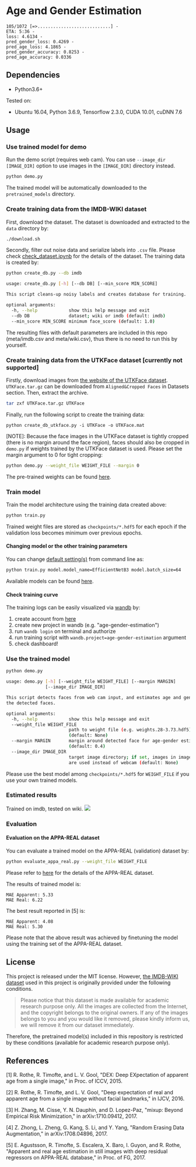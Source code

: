 # Age and Gender Estimation
```
105/1072 [=>............................] - 
ETA: 5:36 - 
loss: 4.6134 - 
pred_gender_loss: 0.4269 - 
pred_age_loss: 4.1865 - 
pred_gender_accuracy: 0.8253 - 
pred_age_accuracy: 0.0336
```

## Dependencies
- Python3.6+

Tested on:
- Ubuntu 16.04, Python 3.6.9, Tensorflow 2.3.0, CUDA 10.01, cuDNN 7.6


## Usage

### Use trained model for demo
Run the demo script (requires web cam).
You can use `--image_dir [IMAGE_DIR]` option to use images in the `[IMAGE_DIR]` directory instead.

```sh
python demo.py
```

The trained model will be automatically downloaded to the `pretrained_models` directory.

### Create training data from the IMDB-WIKI dataset
First, download the dataset.
The dataset is downloaded and extracted to the `data` directory by:

```sh
./download.sh
```

Secondly, filter out noise data and serialize labels into `.csv` file.
Please check [check_dataset.ipynb](check_dataset.ipynb) for the details of the dataset.
The training data is created by:

```sh
python create_db.py --db imdb
```

```sh
usage: create_db.py [-h] [--db DB] [--min_score MIN_SCORE]

This script cleans-up noisy labels and creates database for training.

optional arguments:
  -h, --help            show this help message and exit
  --db DB               dataset; wiki or imdb (default: imdb)
  --min_score MIN_SCORE minimum face_score (default: 1.0)
```

The resulting files with default parameters are included in this repo (meta/imdb.csv and meta/wiki.csv),
thus there is no need to run this by yourself.


### Create training data from the UTKFace dataset [currently not supported]
Firstly, download images from [the website of the UTKFace dataset](https://susanqq.github.io/UTKFace/).
`UTKFace.tar.gz` can be downloaded from `Aligned&Cropped Faces` in Datasets section.
Then, extract the archive.

```sh
tar zxf UTKFace.tar.gz UTKFace
```

Finally, run the following script to create the training data:

```
python create_db_utkface.py -i UTKFace -o UTKFace.mat
```

[NOTE]: Because the face images in the UTKFace dataset is tightly cropped (there is no margin around the face region),
faces should also be cropped in `demo.py` if weights trained by the UTKFace dataset is used.
Please set the margin argument to 0 for tight cropping:

```sh
python demo.py --weight_file WEIGHT_FILE --margin 0
```

The pre-trained weights can be found [here](https://github.com/yu4u/age-gender-estimation/releases/download/v0.5/weights.29-3.76_utk.hdf5).

### Train model
Train the model architecture using the training data created above:

```sh
python train.py
```

Trained weight files are stored as `checkpoints/*.hdf5` for each epoch if the validation loss becomes minimum over previous epochs.

#### Changing model or the other training parameters
You can change [default setting(s)](src/config.yaml) from command line as:

```sh
python train.py model.model_name=EfficientNetB3 model.batch_size=64
```

Available models can be found [here](https://keras.io/api/applications/).

#### Check training curve
The training logs can be easily visualized via [wandb](https://www.wandb.com/) by:

1. create account from [here](https://app.wandb.ai/login?signup=true)
2. create new project in wandb (e.g. "age-gender-estimation")
3. run `wandb login` on terminal and authorize
4. run training script with `wandb.project=age-gender-estimation` argument
5. check dashboard!

### Use the trained model

```sh
python demo.py
```

```sh
usage: demo.py [-h] [--weight_file WEIGHT_FILE] [--margin MARGIN]
               [--image_dir IMAGE_DIR]

This script detects faces from web cam input, and estimates age and gender for
the detected faces.

optional arguments:
  -h, --help            show this help message and exit
  --weight_file WEIGHT_FILE
                        path to weight file (e.g. weights.28-3.73.hdf5)
                        (default: None)
  --margin MARGIN       margin around detected face for age-gender estimation
                        (default: 0.4)
  --image_dir IMAGE_DIR
                        target image directory; if set, images in image_dir
                        are used instead of webcam (default: None)
```

Please use the best model among `checkpoints/*.hdf5` for `WEIGHT_FILE` if you use your own trained models.



### Estimated results
Trained on imdb, tested on wiki.
![](https://github.com/yu4u/age-gender-estimation/wiki/images/result.png)


### Evaluation

#### Evaluation on the APPA-REAL dataset
You can evaluate a trained model on the APPA-REAL (validation) dataset by:

```bash
python evaluate_appa_real.py --weight_file WEIGHT_FILE
```

Please refer to [here](appa-real) for the details of the APPA-REAL dataset.

The results of trained model is:

```
MAE Apparent: 5.33
MAE Real: 6.22
```

The best result reported in [5] is:

```
MAE Apparent: 4.08
MAE Real: 5.30
```

Please note that the above result was achieved by finetuning the model using the training set of the APPA-REAL dataset.

## License
This project is released under the MIT license.
However, [the IMDB-WIKI dataset](https://data.vision.ee.ethz.ch/cvl/rrothe/imdb-wiki/) used in this project is originally provided under the following conditions.

> Please notice that this dataset is made available for academic research purpose only. All the images are collected from the Internet, and the copyright belongs to the original owners. If any of the images belongs to you and you would like it removed, please kindly inform us, we will remove it from our dataset immediately.

Therefore, the pretrained model(s) included in this repository is restricted by these conditions (available for academic research purpose only).


## References
[1] R. Rothe, R. Timofte, and L. V. Gool, "DEX: Deep EXpectation of apparent age from a single image," in Proc. of ICCV, 2015.

[2] R. Rothe, R. Timofte, and L. V. Gool, "Deep expectation of real and apparent age from a single image
without facial landmarks," in IJCV, 2016.

[3] H. Zhang, M. Cisse, Y. N. Dauphin, and D. Lopez-Paz, "mixup: Beyond Empirical Risk Minimization," in arXiv:1710.09412, 2017.

[4] Z. Zhong, L. Zheng, G. Kang, S. Li, and Y. Yang, "Random Erasing Data Augmentation," in arXiv:1708.04896, 2017.

[5] E. Agustsson, R. Timofte, S. Escalera, X. Baro, I. Guyon, and R. Rothe, "Apparent and real age estimation in still images with deep residual regressors on APPA-REAL database," in Proc. of FG, 2017.
